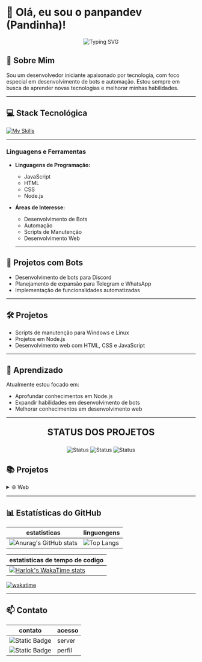 # 👋 Olá, eu sou o panpandev (Pandinha)!

<p align="center">
  <img src="https://readme-typing-svg.herokuapp.com?font=Fira+Code&weight=500&size=40&pause=1000&color=2E8B57&center=true&vCenter=true&width=600&height=100&lines=Desenvolvedor+em+Forma%C3%A7%C3%A3o;Apaixonado+por+Bots;Node.js+iniciante" alt="Typing SVG" />
</p>

## 🚀 Sobre Mim

Sou um desenvolvedor iniciante apaixonado por tecnologia, com foco especial em desenvolvimento de bots e automação. Estou sempre em busca de aprender novas tecnologias e melhorar minhas habilidades.

---

## 💻 Stack Tecnológica

[![My Skills](https://skillicons.dev/icons?i=html,css,js,nodejs&theme=dark)](https://skillicons.dev)



---

### Linguagens e Ferramentas

- **Linguagens de Programação:**
  - JavaScript
  - HTML
  - CSS
  - Node.js

- **Áreas de Interesse:**
  - Desenvolvimento de Bots
  - Automação
  - Scripts de Manutenção
  - Desenvolvimento Web

  ---

## 🤖 Projetos com Bots

- Desenvolvimento de bots para Discord
- Planejamento de expansão para Telegram e WhatsApp
- Implementação de funcionalidades automatizadas

---

## 🛠️ Projetos

- Scripts de manutenção para Windows e Linux
- Projetos em Node.js
- Desenvolvimento web com HTML, CSS e JavaScript

---

## 🌱 Aprendizado

Atualmente estou focado em:
- Aprofundar conhecimentos em Node.js
- Expandir habilidades em desenvolvimento de bots
- Melhorar conhecimentos em desenvolvimento web

---



<p align="center" style="font-size: 24px; font-weight: bold; text-transform: uppercase;">STATUS DOS PROJETOS</p>
<p align="center">
  <img src="https://img.shields.io/badge/PRONTO 🟢-2E8B57" alt="Status" />
  <img src="https://img.shields.io/badge/DESENVOLVIMENTO 🟡-yellow" alt="Status" />
  <img src="https://img.shields.io/badge/NÃO INICIADO 🔴-red" alt="Status" />
</p>




## 📚 Projetos

<details>
<summary> 🌐 Web</summary>

| Projeto | site | Descrição | Tecnologias | Status | Versão |
|---------|------|-----------|-------------|--------|--------|
| [portfolio](https://github.com/panpandev/portfolio) | [site](https://portfolio-16fbed.gitlab.io/) | pagina simples de portfolio completo | [![My Skills](https://skillicons.dev/icons?i=html,css,js&theme=dark)](https://skillicons.dev) | 🟢 pronto | 1.0 +-+ |
|[wifiqr](https://github.com/panpandev/wifiqr) | [site](https://wifiqr-5d0ce26247c7.herokuapp.com/) | gerador de qrcode para rede wifi | [![My Skills](https://skillicons.dev/icons?i=html,css,js,nodejs&theme=dark)](https://skillicons.dev) | 🟢 pronto | 1.0 +-+ |
</details>


---

## 📊 Estatísticas do GitHub
| estatisticas | linguengens |
|--------------|-------------|
| ![Anurag's GitHub stats](https://github-readme-stats.vercel.app/api?username=panpandev&show_icons=true&theme=radical) | ![Top Langs](https://github-readme-stats.vercel.app/api/top-langs/?username=panpandev&theme=radical&layout=donut) |

| estatisticas de tempo de codigo |
|-|
| [![Harlok's WakaTime stats](https://github-readme-stats.vercel.app/api/wakatime?username=panpandev)](https://github.com/panpandev/github-readme-stats) |

[![wakatime](https://wakatime.com/badge/user/ea36cf1f-4d8e-4ac3-8f11-4a24f1c8e5ef.svg)](https://wakatime.com/@panpandev)

---

## 📫 Contato

| contato | acesso |
|---------|--------|
| ![Static Badge](https://img.shields.io/badge/discord-link?style=social&logo=discord&logoSize=auto) | <a href="https://discord.gg/HmbEBEQ95K" style="text-decoration: none;">server</a> |
| ![Static Badge](https://img.shields.io/badge/instagram-link?style=social&logo=instagram&logoSize=auto) | <a href="https://www.instagram.com/nexigonprime/" style="text-decoration: none;">perfil</a>
